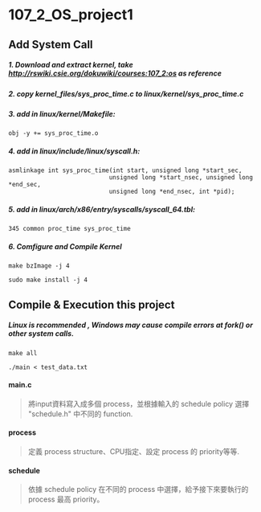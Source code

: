 # 107_2_OS_project1

## Add System Call
##### 1. Download and extract kernel, take http://rswiki.csie.org/dokuwiki/courses:107_2:os as reference
##### 2. copy kernel_files/sys_proc_time.c to linux/kernel/sys_proc_time.c

##### 3. add in linux/kernel/Makefile:
<pre><code>obj -y += sys_proc_time.o</code></pre>

##### 4. add in linux/include/linux/syscall.h:
<pre><code>asmlinkage int sys_proc_time(int start, unsigned long *start_sec,
                            unsigned long *start_nsec, unsigned long *end_sec, 
                            unsigned long *end_nsec, int *pid);
</code></pre>

##### 5. add in linux/arch/x86/entry/syscalls/syscall_64.tbl:
<pre><code>345 common proc_time sys_proc_time</code></pre>

##### 6. Comfigure and Compile Kernel
<pre><code>make bzImage -j 4</code></pre>
<pre><code>sudo make install -j 4</code></pre>

## Compile & Execution this project
##### Linux is recommended , Windows may cause compile errors at fork() or other system calls.
<pre><code>make all</code></pre>
<pre><code>./main < test_data.txt</code></pre>


#### main.c
> 將input資料寫入成多個 process，並根據輸入的 schedule policy 選擇 "schedule.h" 中不同的 function.

#### process
> 定義 process structure、CPU指定、設定 process 的 priority等等.

#### schedule
> 依據 schedule policy 在不同的 process 中選擇，給予接下來要執行的 process 最高 priority。


